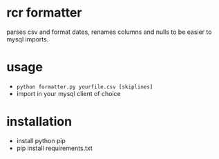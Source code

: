 # rcr formatter 

parses csv and format dates, renames columns and nulls to be easier to mysql imports.

# usage
- `python formatter.py yourfile.csv [skiplines]`
- import in your mysql client of choice 

# installation
- install python pip
- pip install requirements.txt

